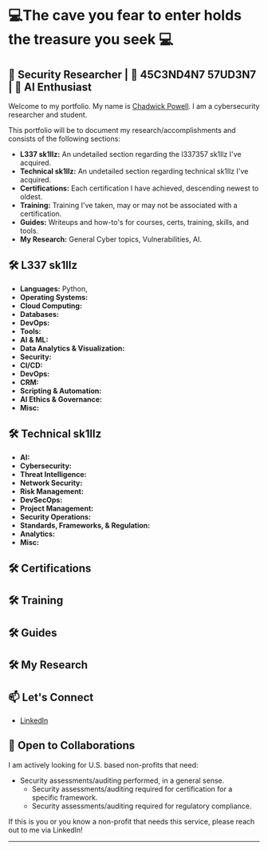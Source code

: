 # 💻The cave you fear to enter holds the treasure you seek 💻

##  🙉 Security Researcher | 🙈 45C3ND4N7 57UD3N7 | 🙊 AI Enthusiast

Welcome to my portfolio. My name is [Chadwick Powell](https://www.linkedin.com/in/chadwick-p/).
I am a cybersecurity researcher and student. 

This portfolio will be to document my research/accomplishments and consists of the following sections:
-  **L337 sk1llz:** An undetailed section regarding the l337357 sk1llz I've acquired. 
-  **Technical sk1llz:** An undetailed section regarding technical sk1llz I've acquired. 
-  **Certifications:** Each certification I have achieved, descending newest to oldest. 
-  **Training:** Training I've taken, may or may not be associated with a certification.
-  **Guides:** Writeups and how-to's for courses, certs, training, skills, and tools.
-  **My Research:** General Cyber topics, Vulnerabilities, AI. 

## 🛠️ L337 sk1llz

- **Languages:** Python,
- **Operating Systems:** 
- **Cloud Computing:** 
- **Databases:** 
- **DevOps:** 
- **Tools:** 
- **AI & ML:**
- **Data Analytics & Visualization:** 
- **Security:**
- **CI/CD:**
- **DevOps:**
- **CRM:**
- **Scripting & Automation:**
- **AI Ethics & Governance:**
- **Misc:**

## 🛠️ Technical sk1llz
- **AI:**
- **Cybersecurity:**
- **Threat Intelligence:**
- **Network Security:**
- **Risk Management:**
- **DevSecOps:**
- **Project Management:**
- **Security Operations:**
- **Standards, Frameworks, & Regulation:** 
- **Analytics:**
- **Misc:**

## 🛠️ Certifications

## 🛠️ Training

## 🛠️ Guides

## 🛠️ My Research

## 📫 Let's Connect
- [LinkedIn](https://www.linkedin.com/in/chadwick-p/)

## 🤝 Open to Collaborations

I am actively looking for U.S. based non-profits that need:
* Security assessments/auditing performed, in a general sense. 
  * Security assessments/auditing required for certification for a specific framework.
  * Security assessments/auditing required for regulatory compliance.   

If this is you or you know a non-profit that needs this service, please reach out to me via LinkedIn!

---
